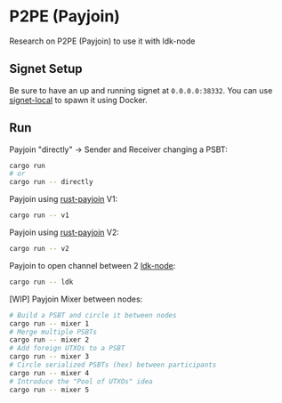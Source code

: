 # P2PE (Payjoin)
Research on P2PE (Payjoin) to use it with ldk-node

## Signet Setup
Be sure to have an up and running signet at `0.0.0.0:38332`.
You can use [signet-local](https://github.com/arturgontijo/signet-local) to spawn it using Docker.

## Run

Payjoin "directly" -> Sender and Receiver changing a PSBT:
```bash
cargo run
# or
cargo run -- directly
```

Payjoin using [rust-payjoin](https://github.com/payjoin/rust-payjoin) V1:
```bash
cargo run -- v1
```

Payjoin using [rust-payjoin](https://github.com/payjoin/rust-payjoin) V2:
```bash
cargo run -- v2
```

Payjoin to open channel between 2 [ldk-node](https://github.com/lightningdevkit/ldk-node/):
```bash
cargo run -- ldk
```

[WIP] Payjoin Mixer between nodes:
```bash
# Build a PSBT and circle it between nodes
cargo run -- mixer 1
# Merge multiple PSBTs
cargo run -- mixer 2
# Add foreign UTXOs to a PSBT
cargo run -- mixer 3
# Circle serialized PSBTs (hex) between participants 
cargo run -- mixer 4
# Introduce the "Pool of UTXOs" idea
cargo run -- mixer 5
```
